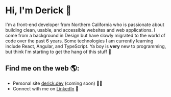 # Hi, I'm Derick 👋

I'm a front-end developer from Northern California who is passionate about building clean, usable, and accessible websites and web applications. I come from a background in Design but have slowly migrated to the world of code over the past 6 years. Some technologies I am currently learning include React, Angular, and TypeScript. Ya boy is **very** new to programming, but think I'm starting to get the hang of this stuff 🧐  


## Find me on the web 🌎:
- Personal site <a href="https://www.derick.dev">derick.dev</a> (coming soon) 👨‍💻
- Connect with me on <a href="https://www.linkedin.com/in/derickmoncado/">LinkedIn</a> 💼
